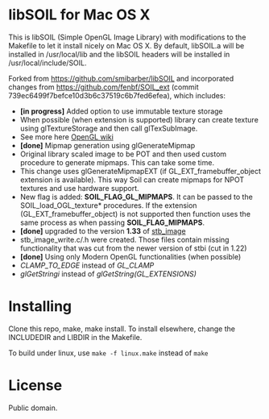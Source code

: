 # libSOIL for Mac OS X
This is libSOIL (Simple OpenGL Image Library) with modifications to the Makefile to let it install nicely on Mac OS X. By default, libSOIL.a will be installed in /usr/local/lib and the libSOIL headers will be installed in /usr/local/include/SOIL.

Forked from https://github.com/smibarber/libSOIL and incorporated changes from https://github.com/fenbf/SOIL_ext (commit 739ec6499f7befce10d3b6c37519c6b7fed6efea), which includes:

* **[in progress]** Added option to use immutable texture storage
 * When possible (when extension is supported) library can create texture using glTextureStorage and then call glTexSubImage.
 * See more here [OpenGL wiki](http://www.opengl.org/wiki/Texture\_Storage)
* **[done]** Mipmap generation using glGenerateMipmap
 * Original library scaled image to be POT and then used custom procedure to generate mipmaps. This can take some time.
 * This change uses glGenerateMipmapEXT (if GL\_EXT\_framebuffer\_object extension is available). This way Soil can create mipmaps for NPOT textures and use hardware support.
 * New flag is added: **SOIL\_FLAG\_GL\_MIPMAPS**. It can be passed to the SOIL\_load\_OGL\_texture\* procedures. If the extension (GL\_EXT\_framebuffer\_object) is not supported then function uses the same process as when passing **SOIL\_FLAG\_MIPMAPS**.
* **[done]** upgraded to the version **1.33** of [stb\_image](http://www.nothings.org/stb\_image.c)
 * stb\_image\_write.c/.h were created. Those files contain missing functionality that was cut from the newer version of stbi (cut in 1.22)  
* **[done]** Using only Modern OpenGL functionalities (when possible)
 * *CLAMP\_TO\_EDGE* instead of *GL\_CLAMP*
 *  *glGetStringi* instead of *glGetString(GL\_EXTENSIONS)* 

# Installing
Clone this repo, make, make install. To install elsewhere, change the INCLUDEDIR and LIBDIR in the Makefile.

To build under linux, use `make -f linux.make` instead of `make`

# License
Public domain.

